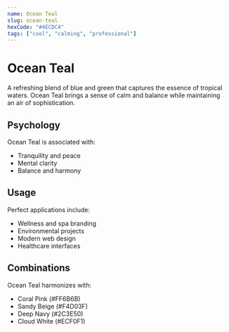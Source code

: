 ```yaml
---
name: Ocean Teal
slug: ocean-teal
hexCode: "#4ECDC4"
tags: ["cool", "calming", "professional"]
---
```


# Ocean Teal

A refreshing blend of blue and green that captures the essence of tropical waters. Ocean Teal brings a sense of calm and balance while maintaining an air of sophistication.

## Psychology

Ocean Teal is associated with:
- Tranquility and peace
- Mental clarity
- Balance and harmony

## Usage

Perfect applications include:
- Wellness and spa branding
- Environmental projects
- Modern web design
- Healthcare interfaces

## Combinations

Ocean Teal harmonizes with:
- Coral Pink (#FF6B6B)
- Sandy Beige (#F4D03F)
- Deep Navy (#2C3E50)
- Cloud White (#ECF0F1)